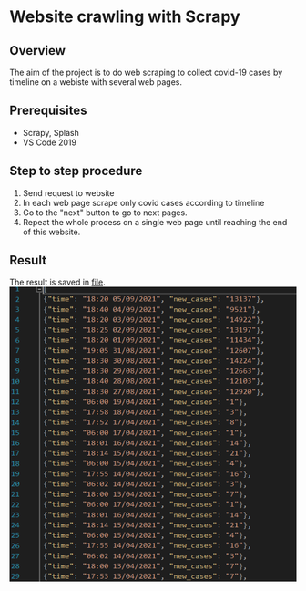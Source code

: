 # Website crawling with Scrapy

## Overview
The aim of the project is to do web scraping to collect covid-19 cases by timeline on a webiste with several web pages.

## Prerequisites
- Scrapy, Splash
- VS Code 2019

## Step to step procedure
1. Send request to website
2. In each web page scrape only covid cases according to timeline
3. Go to the "next" button to go to next pages.
4. Repeat the whole process on a single web page until reaching the end of this website.

## Result
The result is saved in [file]().    
![aloha](./pic/Result%20example.PNG)

